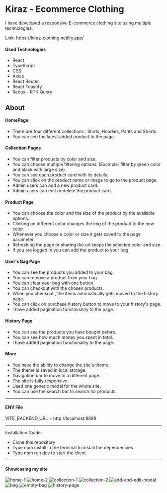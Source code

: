 # Kiraz - Ecommerce Clothing

I have developed a responsive E-commerce clothing site using multiple technologies.

Link: https://kiraz-clothing.netlify.app/

#### Used Technologies

- React
- TypeScript
- CSS
- Axios
- React Router.
- React Toastify
- Redux - RTK Query

## About

#### HomePage

- There are four different collections : Shirts, Hoodies, Pants and Shorts.
- You can see the latest added product to the page.

#### Collection Pages

- You can filter products by color and size.
- You can choose multiple filtering options. (Example: filter by green color and black with large size)
- You can see each product card with its details.
- You can click on the product name or image to go to the product page.
- Admin users can add a new product card.
- Admin users can edit or delete the product card.

#### Product Page

- You can choose the color and the size of the product by the available options.
- Clicking on different color changes the img of the product to the new color.
- Whenever you choose a color or size it gets saved to the page parameter.
- Refreshing the page or sharing the url keeps the selected color and size.
- If you are logged in you can add the product to your bag.

#### User's Bag Page

- You can see the products you added to your bag.
- You can remove a product from your bag.
- You can clear your bag with one button.
- You can checkout with the chosen products.
- When you checkout , the items automatically gets moved to the history page.
- You can click on purchase history button to move to your history's page.
- I have added pagination functionality to the page.

#### History Page

- You can see the products you have bought before.
- You can see how much money you spent in total.
- I have added pagination functionality to the page.

#### More

- You have the ability to change the site's theme.
- The theme is saved in local storage.
- Navigation bar to move to a different page.
- The site is fully responsive.
- Used one generic modal for the whole site.
- You can use the search bar to search for products.

---

#### ENV File

VITE_BACKEND_URL = http://localhost:9999

---

Installation Guide:

- Clone this repository
- Type npm install in the terminal to install the dependencies
- Type npm run dev to start the client.

---

#### Showcasing my site

![home-1](./src/assets/showcase/home-1.png)
![home-2](./src/assets/showcase/home-two.png)
![collection-1](./src/assets/showcase/collection-1.png)
![collection-2](./src/assets/showcase/collection-2.png)
![add-and-edit-modal](./src/assets/showcase/add-edit-modal.png)
![bag](./src/assets/showcase/bag.png)
![empty-bag](./src/assets/showcase/empty-bag.png)
![history-page](./src/assets/showcase/history.png)
